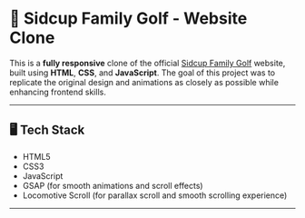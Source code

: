 # 🎯 Sidcup Family Golf - Website Clone

This is a **fully responsive** clone of the official [Sidcup Family Golf](https://sidcupfamilygolf.com/) website, built using **HTML**, **CSS**, and **JavaScript**. The goal of this project was to replicate the original design and animations as closely as possible while enhancing frontend skills.

---

## 🖥️ Tech Stack

- HTML5  
- CSS3  
- JavaScript  
- GSAP (for smooth animations and scroll effects)  
- Locomotive Scroll (for parallax scroll and smooth scrolling experience)  

---